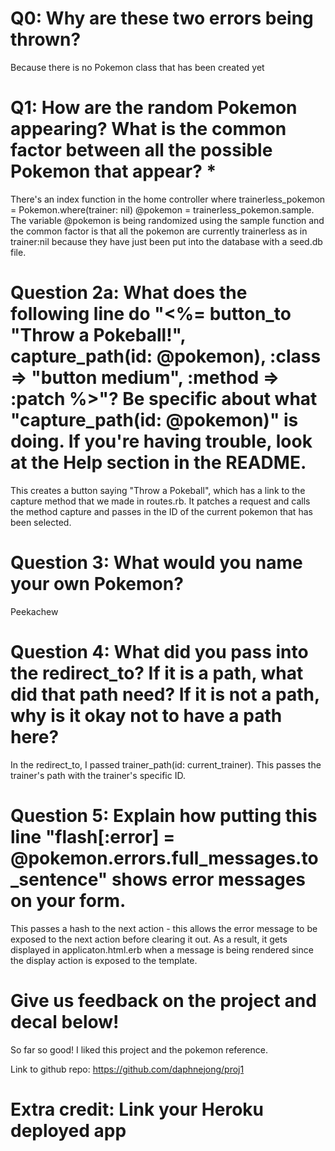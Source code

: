 # Q0: Why are these two errors being thrown?

Because there is no Pokemon class that has been created yet

# Q1: How are the random Pokemon appearing? What is the common factor between all the possible Pokemon that appear? *

There's an index function in the home controller where trainerless_pokemon = Pokemon.where(trainer: nil) @pokemon = trainerless_pokemon.sample. The variable @pokemon is being randomized using the sample function and the common factor is that all the pokemon are currently trainerless as in trainer:nil because they have just been put into the database with a seed.db file.

# Question 2a: What does the following line do "<%= button_to "Throw a Pokeball!", capture_path(id: @pokemon), :class => "button medium", :method => :patch %>"? Be specific about what "capture_path(id: @pokemon)" is doing. If you're having trouble, look at the Help section in the README.

This creates a button saying "Throw a Pokeball", which has a link to the capture method that we made in routes.rb. It patches a request and calls the method capture and passes in the ID of the current pokemon that has been selected.

# Question 3: What would you name your own Pokemon?

Peekachew

# Question 4: What did you pass into the redirect_to? If it is a path, what did that path need? If it is not a path, why is it okay not to have a path here?

In the redirect_to, I passed trainer_path(id: current_trainer). This passes the trainer's path with the trainer's specific ID.

# Question 5: Explain how putting this line "flash[:error] = @pokemon.errors.full_messages.to_sentence" shows error messages on your form.

This passes a hash to the next action - this allows the error message to be exposed to the next action before clearing it out. As a result, it gets displayed in applicaton.html.erb when a message is being rendered since the display action is exposed to the template. 

# Give us feedback on the project and decal below!

So far so good! I liked this project and the pokemon reference.

Link to github repo: https://github.com/daphnejong/proj1

# Extra credit: Link your Heroku deployed app
